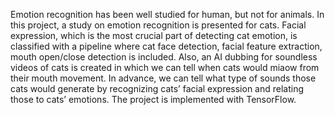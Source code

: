 Emotion recognition has been well studied for human, but not for animals. In this project, a study on emotion recognition is presented for cats. Facial expression, which is the most crucial part of detecting cat emotion, is classified with a pipeline where cat face detection, facial feature extraction, mouth open/close detection is included. Also, an AI dubbing for soundless videos of cats is created in which we can tell when cats would miaow from their mouth movement. In advance, we can tell what type of sounds those cats would generate by recognizing cats’ facial expression and relating those to cats’ emotions. The project is implemented with TensorFlow.
